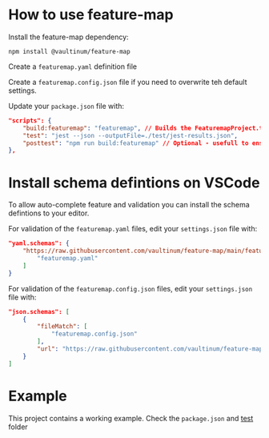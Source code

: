 # How to use feature-map 

Install the feature-map dependency: 
```
npm install @vaultinum/feature-map
```

Create a `featuremap.yaml` definition file

Create a `featuremap.config.json` file if you need to overwrite teh default settings.

Update your `package.json` file with:
```json
"scripts": {
    "build:featuremap": "featuremap", // Builds the FeaturemapProject.ts file and featuremap.json
    "test": "jest --json --outputFile=./test/jest-results.json",
    "posttest": "npm run build:featuremap" // Optional - usefull to ensure featuremap is always updated with every test run
},
```

# Install schema defintions on VSCode
To allow auto-complete feature and validation you can install the schema defintions to your editor. 

For validation of the `featuremap.yaml` files, edit your `settings.json` file with:
```json
"yaml.schemas": {
    "https://raw.githubusercontent.com/vaultinum/feature-map/main/featuremap.schema.json": [
        "featuremap.yaml"
    ]
}
```

For validation of the `featuremap.config.json` files, edit your `settings.json` file with: 
```json
"json.schemas": [
    {
        "fileMatch": [
            "featuremap.config.json"
        ],
        "url": "https://raw.githubusercontent.com/vaultinum/feature-map/main/featuremap-config.schema.json"
    }
]
```

# Example

This project contains a working example. Check the `package.json` and [test](./test) folder